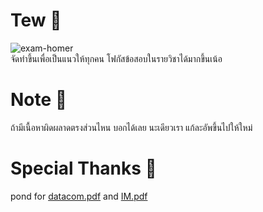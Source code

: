 # Tew :memo:
![exam-homer](https://media.giphy.com/media/IPbS5R4fSUl5S/giphy.gif) <br/>
จัดทำขึ้นเพื่อเป็นแนวให้ทุกคน โฟกัสข้อสอบในรายวิชาได้มากขึ้นเน้อ

# Note :speech_balloon:
ถ้ามีเนื้อหาผิดผลาดตรงส่วนไหน บอกได้เลย นะเดียวเรา แก้ละอัพขึ้นไปให้ใหม่

# Special Thanks :pray:
pond for [datacom.pdf](https://github.com/zergreen/tew/blob/master/year3/datacom_note.pdf) and [IM.pdf](https://github.com/zergreen/tew/blob/master/year3/IM_note.pdf)


